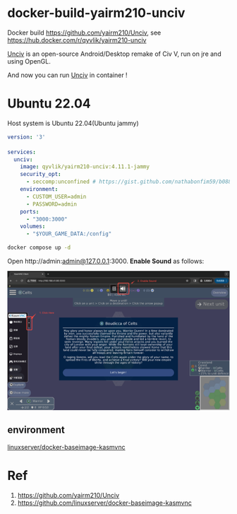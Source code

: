 # docker-build-yairm210-unciv

Docker build https://github.com/yairm210/Unciv, see https://hub.docker.com/r/qyvlik/yairm210-unciv

[Unciv](https://github.com/yairm210/Unciv) is an open-source Android/Desktop remake of Civ V, run on jre and using OpenGL.

And now you can run [Unciv](https://github.com/yairm210/Unciv) in container !

# Ubuntu 22.04

Host system is Ubuntu 22.04(Ubuntu jammy)

```yaml
version: '3'

services:
  unciv:
    image: qyvlik/yairm210-unciv:4.11.1-jammy
    security_opt:
      - seccomp:unconfined # https://gist.github.com/nathabonfim59/b088db8752673e1e7acace8806390242 
    environment:
      - CUSTOM_USER=admin
      - PASSWORD=admin
    ports:
      - "3000:3000"
    volumes:
      - "$YOUR_GAME_DATA:/config"
```

```bash
docker compose up -d
```

Open http://admin:admin@127.0.0.1:3000. **Enable Sound** as follows:

![](docs/unciv-game-002.png)

## environment

[linuxserver/docker-baseimage-kasmvnc](https://github.com/linuxserver/docker-baseimage-kasmvnc/tree/master?tab=readme-ov-file#options)

# Ref

1. https://github.com/yairm210/Unciv
2. https://github.com/linuxserver/docker-baseimage-kasmvnc
